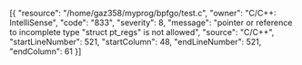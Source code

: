 [{
	"resource": "/home/gaz358/myprog/bpfgo/test.c",
	"owner": "C/C++: IntelliSense",
	"code": "833",
	"severity": 8,
	"message": "pointer or reference to incomplete type \"struct pt_regs\" is not allowed",
	"source": "C/C++",
	"startLineNumber": 521,
	"startColumn": 48,
	"endLineNumber": 521,
	"endColumn": 61
}]
